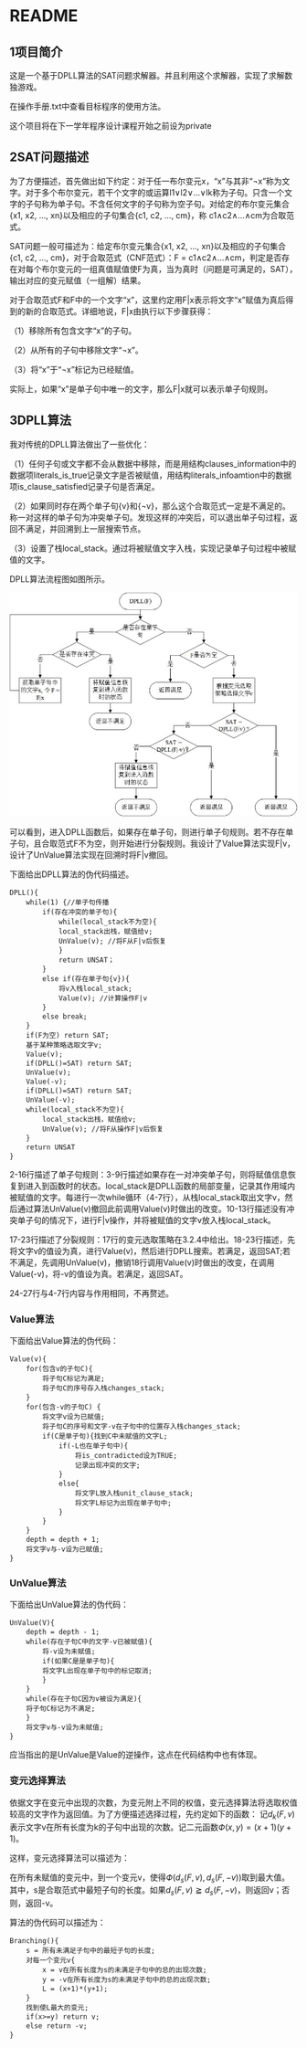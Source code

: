 # README

## 1项目简介

这是一个基于DPLL算法的SAT问题求解器。并且利用这个求解器，实现了求解数独游戏。

在操作手册.txt中查看目标程序的使用方法。

这个项目将在下一学年程序设计课程开始之前设为private

## 2SAT问题描述

为了方便描述，首先做出如下约定：对于任一布尔变元x，“x”与其非“¬x”称为文字。对于多个布尔变元，若干个文字的或运算l1∨l2∨…∨lk称为子句。只含一个文字的子句称为单子句。不含任何文字的子句称为空子句。对给定的布尔变元集合{x1, x2, ..., xn}以及相应的子句集合{c1, c2, ..., cm}，称 c1∧c2∧...∧cm为合取范式。

SAT问题一般可描述为：给定布尔变元集合{x1, x2, ..., xn}以及相应的子句集合{c1, c2, ..., cm}，对于合取范式（CNF范式）：F = c1∧c2∧...∧cm，判定是否存在对每个布尔变元的一组真值赋值使F为真，当为真时（问题是可满足的，SAT），输出对应的变元赋值（一组解）结果。

对于合取范式F和F中的一个文字“x”，这里约定用F|x表示将文字“x”赋值为真后得到的新的合取范式。详细地说，F|x由执行以下步骤获得：

（1）移除所有包含文字“x”的子句。

（2）从所有的子句中移除文字“¬x”。

（3）将“x”于“¬x”标记为已经赋值。

实际上，如果“x”是单子句中唯一的文字，那么F|x就可以表示单子句规则。

## 3DPLL算法

我对传统的DPLL算法做出了一些优化：

（1）任何子句或文字都不会从数据中移除，而是用结构clauses_information中的数据项literals_is_true记录文字是否被赋值，用结构literals_infoamtion中的数据项is_clause_satisfied记录子句是否满足。

（2）如果同时存在两个单子句{v}和{¬v}，那么这个合取范式一定是不满足的。称一对这样的单子句为冲突单子句。发现这样的冲突后，可以退出单子句过程，返回不满足，并回溯到上一层搜索节点。

（3）设置了栈local_stack。通过将被赋值文字入栈，实现记录单子句过程中被赋值的文字。

DPLL算法流程图如图所示。

![DPLL](README.assets/DPLL.jpg)

可以看到，进入DPLL函数后，如果存在单子句，则进行单子句规则。若不存在单子句，且合取范式F不为空，则开始进行分裂规则。我设计了Value算法实现F|v，设计了UnValue算法实现在回溯时将F|v撤回。

下面给出DPLL算法的伪代码描述。

```pseudocode
DPLL(){
	while(1) {//单子句传播
		if(存在冲突的单子句){
			while(local_stack不为空){
			local_stack出栈，赋值给v;
			UnValue(v); //将F从F|v后恢复
			}
			return UNSAT；
		}
		else if(存在单子句{v}){
			将v入栈local_stack;
			Value(v); //计算操作F|v
		}
		else break;
	}
	if(F为空) return SAT;
	基于某种策略选取文字v;
	Value(v);
	if(DPLL()=SAT) return SAT;
	UnValue(v);
	Value(-v);
	if(DPLL()=SAT) return SAT;
	UnValue(-v);
	while(local_stack不为空){
		local_stack出栈，赋值给v;
		UnValue(v); //将F从操作F|v后恢复
	}
	return UNSAT
}
```

2-16行描述了单子句规则：3-9行描述如果存在一对冲突单子句，则将赋值信息恢复到进入到函数时的状态。local_stack是DPLL函数的局部变量，记录其作用域内被赋值的文字。每进行一次while循环（4-7行），从栈local_stack取出文字v，然后通过算法UnValue(v)撤回此前调用Value(v)时做出的改变。10-13行描述没有冲突单子句的情况下，进行F|v操作，并将被赋值的文字v放入栈local_stack。

17-23行描述了分裂规则：17行的变元选取策略在3.2.4中给出。18-23行描述，先将文字v的值设为真，进行Value(v)，然后进行DPLL搜索。若满足，返回SAT;若不满足，先调用UnValue(v)，撤销18行调用Value(v)时做出的改变，在调用Value(-v)，将-v的值设为真。若满足，返回SAT。

24-27行与4-7行内容与作用相同，不再赘述。

### Value算法

下面给出Value算法的伪代码：

```pseudocode
Value(v){
	for(包含v的子句C){
   		将子句C标记为满足;
     	将子句C的序号存入栈changes_stack;
   	}
   	for(包含-v的子句C) {
   		将文字v设为已赋值;
    	将子句C的序号和文字-v在子句中的位置存入栈changes_stack;
    	if(C是单子句){找到C中未赋值的文字L;
    		if(-L也在单子句中){
        		将is_contradicted设为TRUE;
        		记录出现冲突的文字;
        	}
        	else{
        		将文字L放入栈unit_clause_stack;
       			将文字L标记为出现在单子句中;
       		}
    	}
    }
    depth = depth + 1;
	将文字v与-v设为已赋值;
}
```



### UnValue算法

下面给出UnValue算法的伪代码： 

```pseudocode
UnValue(V){
	depth = depth - 1;
	while(存在子句C中的文字-v已被赋值){
		将-v设为未赋值;
		if(如果C是是单子句){
		将文字L出现在单子句中的标记取消;
		}
	}
	while(存在子句C因为v被设为满足){
    将子句C标记为不满足;
    }
    将文字v与-v设为未赋值;
}
```

应当指出的是UnValue是Value的逆操作，这点在代码结构中也有体现。

### 变元选择算法

依据文字在变元中出现的次数，为变元附上不同的权值，变元选择算法将选取权值较高的文字作为返回值。为了方便描述选择过程，先约定如下的函数： 记$d_k(F,v)$表示文字v在所有长度为k的子句中出现的次数。记二元函数$Ф(x,y)=(x+1)(y+1)$。

这样，变元选择算法可以描述为：

在所有未赋值的变元中，到一个变元v，使得$Ф(d_s(F,v),d_s(F,-v))$取到最大值。其中，s是合取范式中最短子句的长度。如果$d_s(F,v)≧d_s(F,-v)$，则返回v；否则，返回-v。

算法的伪代码可以描述为：

```pseudocode
Branching(){
	s = 所有未满足子句中的最短子句的长度;
	对每一个变元v{
		x = v在所有长度为s的未满足子句中的总的出现次数;
		y = -v在所有长度为s的未满足子句中的总的出现次数;
		L = (x+1)*(y+1);
	}
	找到使L最大的变元;
	if(x>=y) return v;
	else return -v;
}
```
